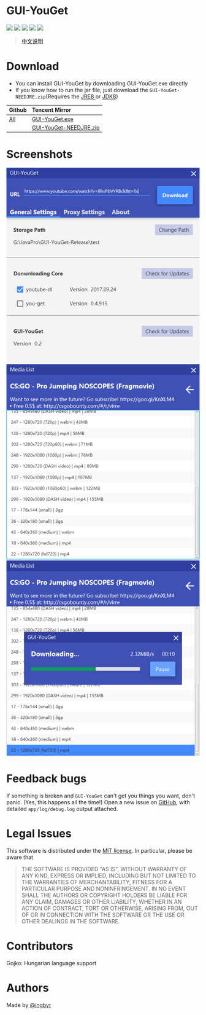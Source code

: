 ﻿# GUI-YouGet
![](https://img.shields.io/badge/v0.2.3-pass-green.svg)
![](https://img.shields.io/github/forks/ingbyr/GUI-YouGet.svg)
![](https://img.shields.io/github/stars/ingbyr/GUI-YouGet.svg)
![](https://img.shields.io/badge/license-MIT-blue.svg)
![](https://img.shields.io/github/issues/ingbyr/GUI-YouGet.svg)

> [中文说明](http://www.ingbyr.com/post/youget-zh/)

# Download
- You can install GUI-YouGet by downloading GUI-YouGet.exe directly
- If you know how to run the jar file,  just download the `GUI-YouGet-NEEDJRE.zip`(Requires the [JRE8 ](http://www.oracle.com/technetwork/java/javase/downloads/jre8-downloads-2133155.html)or [JDK8](http://www.oracle.com/technetwork/java/javase/downloads/jdk8-downloads-2133151.html))

| Github | Tencent Mirror |
| :---- | :----------- |
| [All](https://github.com/ingbyr/GUI-YouGet/releases) | [GUI-YouGet.exe](https://share.weiyun.com/7580673363d31a07d5cbf24f0f7c741d) |
| | [GUI-YouGet-NEEDJRE.zip](https://share.weiyun.com/d8a03914225c913ad49ebbe05a85814b)

# Screenshots
![](screenshots/main.png)
![](screenshots/medias.png)
![](screenshots/download.png)

# Feedback bugs
If something is broken and `GUI-YouGet` can't get you things you want, don't panic. (Yes, this happens all the time!)
Open a new issue on [GitHub](https://github.com/ingbyr/GUI-YouGet/issues), with detailed `app/log/debug.log` output attached.

# Legal Issues
This software is distributed under the [MIT license](https://raw.githubusercontent.com/ingbyr/GUI-YouGet/master/LICENSE.txt).
In particular, please be aware that
> THE SOFTWARE IS PROVIDED "AS IS", WITHOUT WARRANTY OF ANY KIND, EXPRESS OR
IMPLIED, INCLUDING BUT NOT LIMITED TO THE WARRANTIES OF MERCHANTABILITY,
FITNESS FOR A PARTICULAR PURPOSE AND NONINFRINGEMENT. IN NO EVENT SHALL THE
AUTHORS OR COPYRIGHT HOLDERS BE LIABLE FOR ANY CLAIM, DAMAGES OR OTHER
LIABILITY, WHETHER IN AN ACTION OF CONTRACT, TORT OR OTHERWISE, ARISING FROM,
OUT OF OR IN CONNECTION WITH THE SOFTWARE OR THE USE OR OTHER DEALINGS IN THE
SOFTWARE.

# Contributors
Gojko: Hungarian language support

# Authors
Made by [@ingbyr](http://www.ingbyr.com)
